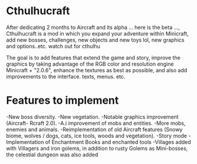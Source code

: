 # Cthulhucraft
After dedicating 2 months to Aircraft and its alpha ... here is the beta ..., Cthulhucraft is a mod in which you expand your adventure within Minicraft, add new bosses, challenges, new objects and new toys lol, new graphics and options..etc. watch out for cthulhu

The goal is to add features that extend the game and story, improve the graphics by taking advantage of the RGB color and resolution engine Minicraft + "2.0.6", enhance the textures as best as possible, and also add improvements to the interface. texts, menus. etc.

# Features to implement
-New boss diversity.
-New vegetation.
-Notable graphics improvement (Aircraft- Rcraft 2.0).
-A.i improvement of mobs and entities.
-More mobs, enemies and animals.
-Reimplementation of old Aircraft features (Snowy biome, wolves / dogs, cats, ice tools, woods and vegetation).
-Story mode
-Implementation of Enchantment Books and enchanted tools
-Villages added with Villagers and iron golems, in addition to rusty Golems as Mini-bosses, the celestial dungeon was also added
